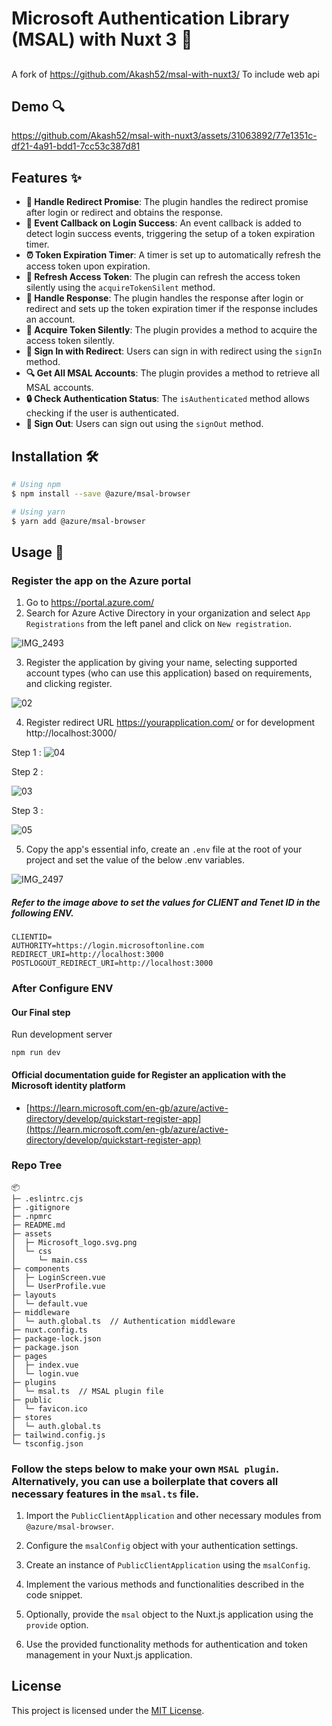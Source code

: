 # Microsoft Authentication Library (MSAL) with Nuxt 3 🚀
##

A fork of 
https://github.com/Akash52/msal-with-nuxt3/
To include web api



## Demo 🔍



https://github.com/Akash52/msal-with-nuxt3/assets/31063892/77e1351c-df21-4a91-bdd1-7cc53c387d81



## Features ✨

- **🔁 Handle Redirect Promise**: The plugin handles the redirect promise after login or redirect and obtains the response.
- **🎉 Event Callback on Login Success**: An event callback is added to detect login success events, triggering the setup of a token expiration timer.
- **⏰ Token Expiration Timer**: A timer is set up to automatically refresh the access token upon expiration.
- **🔄 Refresh Access Token**: The plugin can refresh the access token silently using the `acquireTokenSilent` method.
- **🙌 Handle Response**: The plugin handles the response after login or redirect and sets up the token expiration timer if the response includes an account.
- **🔑 Acquire Token Silently**: The plugin provides a method to acquire the access token silently.
- **🚀 Sign In with Redirect**: Users can sign in with redirect using the `signIn` method.
- **🔍 Get All MSAL Accounts**: The plugin provides a method to retrieve all MSAL accounts.
- **🔒 Check Authentication Status**: The `isAuthenticated` method allows checking if the user is authenticated.
- **👋 Sign Out**: Users can sign out using the `signOut` method.

## Installation 🛠️

```bash
# Using npm
$ npm install --save @azure/msal-browser

# Using yarn
$ yarn add @azure/msal-browser
```

## Usage 🌟

### Register the app on the Azure portal

1. Go to https://portal.azure.com/
2. Search for Azure Active Directory in your organization and select `App Registrations` from the left panel and click on `New registration`.

![IMG_2493](https://github.com/Akash52/msal-with-nuxt3/assets/31063892/8d6de419-63d1-4453-8a1f-61bedf8c719d)


   
3. Register the application by giving your name, selecting supported account types (who can use this application) based on requirements, and clicking register.

![02](https://github.com/Akash52/msal-with-nuxt3/assets/31063892/b12cb01b-2b12-401b-a45b-c6890c265373)

4. Register redirect URL
https://yourapplication.com/ or for development http://localhost:3000/

Step 1 :
![04](https://github.com/Akash52/msal-with-nuxt3/assets/31063892/5cb69b77-8a69-4125-ba4a-8d466deff058)

Step 2 :

![03](https://github.com/Akash52/msal-with-nuxt3/assets/31063892/933027ef-8c58-4648-ab3d-912f4c552d61)

Step 3 :

![05](https://github.com/Akash52/msal-with-nuxt3/assets/31063892/9bc3b61e-6b0e-48af-9702-42055fe0e0ad)

5. Copy the app's essential info, create an `.env` file at the root of your project and set the value of the below .env variables.


![IMG_2497](https://github.com/Akash52/msal-with-nuxt3/assets/31063892/7dbea54b-db0f-44e9-b774-c87e87121301)


##### Refer to the image above to set the values for CLIENT and Tenet ID in the following ENV.

```
CLIENTID=
AUTHORITY=https://login.microsoftonline.com
REDIRECT_URI=http://localhost:3000
POSTLOGOUT_REDIRECT_URI=http://localhost:3000
```

### After Configure ENV

#### Our Final step 

Run development server
```
npm run dev
````

#### Official documentation guide for Register an application with the Microsoft identity platform

- [https://learn.microsoft.com/en-gb/azure/active-directory/develop/quickstart-register-app](https://learn.microsoft.com/en-gb/azure/active-directory/develop/quickstart-register-app)


### Repo Tree

```
📦 
├─ .eslintrc.cjs
├─ .gitignore
├─ .npmrc
├─ README.md
├─ assets
│  ├─ Microsoft_logo.svg.png
│  └─ css
│     └─ main.css
├─ components
│  ├─ LoginScreen.vue
│  └─ UserProfile.vue
├─ layouts
│  └─ default.vue
├─ middleware
│  └─ auth.global.ts  // Authentication middleware
├─ nuxt.config.ts
├─ package-lock.json
├─ package.json
├─ pages
│  ├─ index.vue
│  └─ login.vue
├─ plugins
│  └─ msal.ts  // MSAL plugin file
├─ public
│  └─ favicon.ico
├─ stores
│  └─ auth.global.ts
├─ tailwind.config.js
└─ tsconfig.json
```

### Follow the steps below to make your own `MSAL plugin`. Alternatively, you can use a boilerplate that covers all necessary features in the `msal.ts` file.

1. Import the `PublicClientApplication` and other necessary modules from `@azure/msal-browser`.

2. Configure the `msalConfig` object with your authentication settings.

3. Create an instance of `PublicClientApplication` using the `msalConfig`.

4. Implement the various methods and functionalities described in the code snippet.

5. Optionally, provide the `msal` object to the Nuxt.js application using the `provide` option.

6. Use the provided functionality methods for authentication and token management in your Nuxt.js application.

## License

This project is licensed under the [MIT License](LICENSE).
